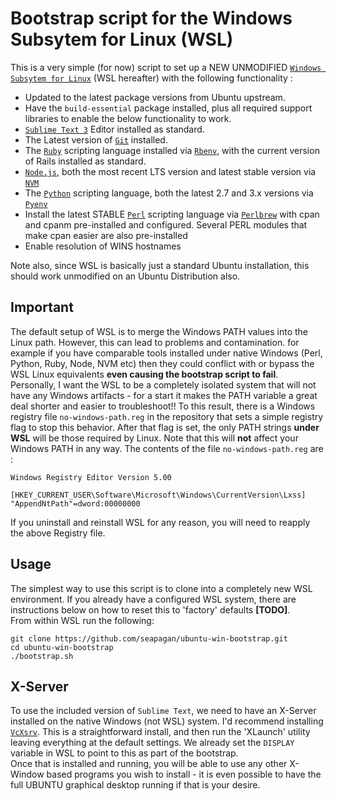 # Bootstrap script for the Windows Subsytem for Linux (WSL)

This is a very simple (for now) script to set up a NEW UNMODIFIED [`Windows Subsytem for Linux`][wsl] (WSL hereafter) with the following functionality :

* Updated to the latest package versions from Ubuntu upstream.
* Have the `build-essential` package installed, plus all required support libraries to enable the below functionality to work.
* [`Sublime Text 3`][sublime] Editor installed as standard.
* The Latest version of [`Git`][git] installed.
* The [`Ruby`][ruby] scripting language installed via [`Rbenv`][rbenv], with the current version of Rails installed as standard.
* [`Node.js`][node], both the most recent LTS version and latest stable version via [`NVM`][nvm]
* The [`Python`][python] scripting language, both the latest 2.7 and 3.x versions via [`Pyenv`][pyenv]
* Install the latest STABLE [`Perl`][perl] scripting language via [`Perlbrew`][perlbrew] with cpan and cpanm pre-installed and configured. Several PERL modules that make cpan easier are also pre-installed
* Enable resolution of WINS hostnames

Note also, since WSL is basically just a standard Ubuntu installation, this should work unmodified on an Ubuntu Distribution also.

## Important
The default setup of WSL is to merge the Windows PATH values into the Linux path. However, this can lead to problems and contamination. for example if you have comparable tools installed under native Windows (Perl, Python, Ruby, Node, NVM etc) then they could conflict with or bypass the WSL Linux equivalents __even causing the bootstrap script to fail__.  
Personally, I want the WSL to be a completely isolated system that will not have any Windows artifacts - for a start it makes the PATH variable a great deal shorter and easier to troubleshoot!! To this result, there is a Windows registry file `no-windows-path.reg` in the repository that sets a simple registry flag to stop this behavior. After that flag is set, the only PATH strings __under WSL__ will be those required by Linux. Note that this will __not__ affect your Windows PATH in any way.
The contents of the file `no-windows-path.reg` are :

```
Windows Registry Editor Version 5.00

[HKEY_CURRENT_USER\Software\Microsoft\Windows\CurrentVersion\Lxss]
"AppendNtPath"=dword:00000000
```
If you uninstall and reinstall WSL for any reason, you will need to reapply the above Registry file.

## Usage
The simplest way to use this script is to clone into a completely new WSL environment. If you already have a configured WSL system, there are instructions below on how to reset this to 'factory' defaults __[TODO]__.  
From within WSL run the following: 
```
git clone https://github.com/seapagan/ubuntu-win-bootstrap.git
cd ubuntu-win-bootstrap
./bootstrap.sh
```
## X-Server
To use the included version of `Sublime Text`, we need to have an X-Server installed on the native Windows (not WSL) system. I'd recommend installing [`VcXsrv`][vcxsrv]. This is a straightforward install, and then run the 'XLaunch' utility leaving everything at the default settings. We already set the `DISPLAY` variable in WSL to point to this as part of the bootstrap.  
Once that is installed and running, you will be able to use any other X-Window based programs you wish to install - it is even possible to have the full UBUNTU graphical desktop running if that is your desire.

[wsl]: https://msdn.microsoft.com/commandline/wsl/about
[sublime]: https://www.sublimetext.com/
[git]: https://git-scm.com
[ruby]: https://www.ruby-lang.org
[rbenv]: https://github.com/rbenv/rbenv
[node]: https://nodejs.org
[nvm]: https://github.com/creationix/nvm
[python]: https://www.python.org/
[pyenv]: https://github.com/pyenv/pyenv
[perl]: https://www.perl.org/
[perlbrew]: https://perlbrew.pl/
[vcxsrv]: https://sourceforge.net/projects/vcxsrv/

